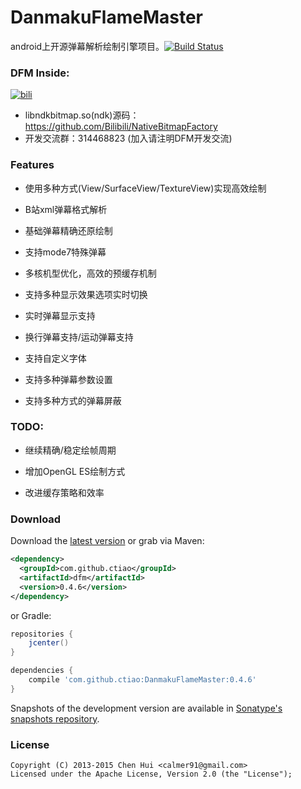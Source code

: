 DanmakuFlameMaster
==================

android上开源弹幕解析绘制引擎项目。[![Build Status](https://travis-ci.org/Bilibili/DanmakuFlameMaster.png?branch=master)](https://travis-ci.org/Bilibili/DanmakuFlameMaster)

### DFM Inside: 
[![bili](https://raw.github.com/ctiao/ctiao.github.io/master/images/apps/bili.png?raw=true)](https://play.google.com/store/apps/details?id=tv.danmaku.bili)

- libndkbitmap.so(ndk)源码：https://github.com/Bilibili/NativeBitmapFactory
- 开发交流群：314468823 (加入请注明DFM开发交流)

### Features

- 使用多种方式(View/SurfaceView/TextureView)实现高效绘制

- B站xml弹幕格式解析

- 基础弹幕精确还原绘制

- 支持mode7特殊弹幕

- 多核机型优化，高效的预缓存机制

- 支持多种显示效果选项实时切换

- 实时弹幕显示支持

- 换行弹幕支持/运动弹幕支持

- 支持自定义字体

- 支持多种弹幕参数设置

- 支持多种方式的弹幕屏蔽

### TODO:

- 继续精确/稳定绘帧周期

- 增加OpenGL ES绘制方式

- 改进缓存策略和效率


### Download
Download the [latest version][1] or grab via Maven:

```xml
<dependency>
  <groupId>com.github.ctiao</groupId>
  <artifactId>dfm</artifactId>
  <version>0.4.6</version>
</dependency>
```

or Gradle:
```groovy
repositories {
    jcenter()
}

dependencies {
    compile 'com.github.ctiao:DanmakuFlameMaster:0.4.6'
}
```
Snapshots of the development version are available in [Sonatype's snapshots repository][2].


### License
    Copyright (C) 2013-2015 Chen Hui <calmer91@gmail.com>
    Licensed under the Apache License, Version 2.0 (the "License");


[1]:https://oss.sonatype.org/#nexus-search;gav~com.github.ctiao~dfm~~~
[2]:https://oss.sonatype.org/content/repositories/snapshots/
